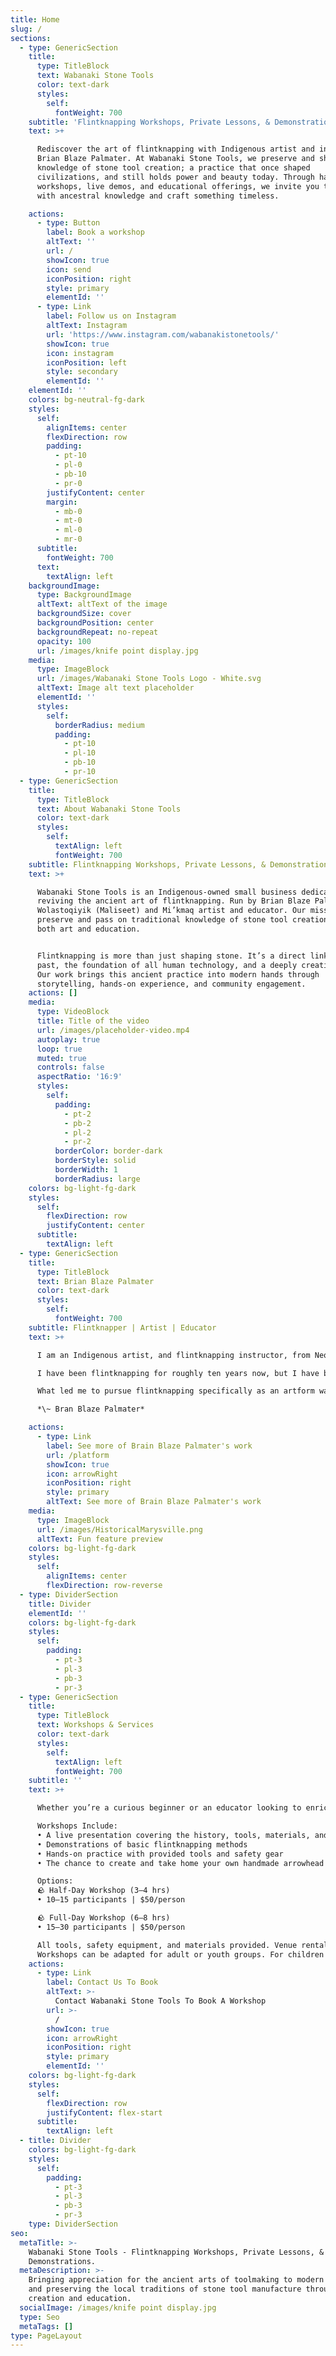 ```yaml
---
title: Home
slug: /
sections:
  - type: GenericSection
    title:
      type: TitleBlock
      text: Wabanaki Stone Tools
      color: text-dark
      styles:
        self:
          fontWeight: 700
    subtitle: 'Flintknapping Workshops, Private Lessons, & Demonstrations.'
    text: >+

      Rediscover the art of flintknapping with Indigenous artist and instructor
      Brian Blaze Palmater. At Wabanaki Stone Tools, we preserve and share the
      knowledge of stone tool creation; a practice that once shaped
      civilizations, and still holds power and beauty today. Through hands-on
      workshops, live demos, and educational offerings, we invite you to connect
      with ancestral knowledge and craft something timeless.

    actions:
      - type: Button
        label: Book a workshop
        altText: ''
        url: /
        showIcon: true
        icon: send
        iconPosition: right
        style: primary
        elementId: ''
      - type: Link
        label: Follow us on Instagram
        altText: Instagram
        url: 'https://www.instagram.com/wabanakistonetools/'
        showIcon: true
        icon: instagram
        iconPosition: left
        style: secondary
        elementId: ''
    elementId: ''
    colors: bg-neutral-fg-dark
    styles:
      self:
        alignItems: center
        flexDirection: row
        padding:
          - pt-10
          - pl-0
          - pb-10
          - pr-0
        justifyContent: center
        margin:
          - mb-0
          - mt-0
          - ml-0
          - mr-0
      subtitle:
        fontWeight: 700
      text:
        textAlign: left
    backgroundImage:
      type: BackgroundImage
      altText: altText of the image
      backgroundSize: cover
      backgroundPosition: center
      backgroundRepeat: no-repeat
      opacity: 100
      url: /images/knife point display.jpg
    media:
      type: ImageBlock
      url: /images/Wabanaki Stone Tools Logo - White.svg
      altText: Image alt text placeholder
      elementId: ''
      styles:
        self:
          borderRadius: medium
          padding:
            - pt-10
            - pl-10
            - pb-10
            - pr-10
  - type: GenericSection
    title:
      type: TitleBlock
      text: About Wabanaki Stone Tools
      color: text-dark
      styles:
        self:
          textAlign: left
          fontWeight: 700
    subtitle: Flintknapping Workshops, Private Lessons, & Demonstrations.
    text: >+

      Wabanaki Stone Tools is an Indigenous-owned small business dedicated to
      reviving the ancient art of flintknapping. Run by Brian Blaze Palmater; a
      Wolastoqiyik (Maliseet) and Mi’kmaq artist and educator. Our mission is to
      preserve and pass on traditional knowledge of stone tool creation through
      both art and education.


      Flintknapping is more than just shaping stone. It’s a direct link to our
      past, the foundation of all human technology, and a deeply creative act.
      Our work brings this ancient practice into modern hands through
      storytelling, hands-on experience, and community engagement.
    actions: []
    media:
      type: VideoBlock
      title: Title of the video
      url: /images/placeholder-video.mp4
      autoplay: true
      loop: true
      muted: true
      controls: false
      aspectRatio: '16:9'
      styles:
        self:
          padding:
            - pt-2
            - pb-2
            - pl-2
            - pr-2
          borderColor: border-dark
          borderStyle: solid
          borderWidth: 1
          borderRadius: large
    colors: bg-light-fg-dark
    styles:
      self:
        flexDirection: row
        justifyContent: center
      subtitle:
        textAlign: left
  - type: GenericSection
    title:
      type: TitleBlock
      text: Brian Blaze Palmater
      color: text-dark
      styles:
        self:
          fontWeight: 700
    subtitle: Flintknapper | Artist | Educator
    text: >+

      I am an Indigenous artist, and flintknapping instructor, from Neqotkuk (Tobique First Nation). I also have Mi’kmaq family ties to Ugpi’ganjig (Eel River Bar First Nation). I am the only Wolastoqiyik (Maliseet) flintknapper who is currently practicing my artform at a professional level, and offering workshops teaching the basic fundamentals. 

      I have been flintknapping for roughly ten years now, but I have been an artist for my entire adult life. In addition to working with stones, I also work with wood, bone, antler, and various other natural materials that have a longstanding tradition of use by Indigenous toolmakers. 

      What led me to pursue flintknapping specifically as an artform was a lifelong love of collecting stones. This interest in Geology naturally blossomed into an interest in Archeology as well, as I found myself wondering just how my ancestors went about transforming rocks into usable tools. Without local access to mentorship, or instruction, I turned to the internet, and to books, as well as Archeological and Geological survey data. What I found was a wealth of knowledge that had been recorded on the subject, but was not actively being passed down in my community. Wolastoqiyik flintknappers once had a trade network of precious knappable stones that spanned from Northern Labrador south into Maine, and possibly even beyond. Given our history as some of the most accomplished flintknappers, toolmakers, hunters, and trappers in the region, I was truly disappointed to find that the bulk of our local knowledge on the subject had been forgotten. Rather than being discouraged by this, I realized that it meant I had an opportunity to bring that knowledge back, not only to my own community, but to the wider global community as well. This is the vision and purpose that drove me to the creation of Wabanaki Stone Tools.

      *\~ Bran Blaze Palmater*

    actions:
      - type: Link
        label: See more of Brain Blaze Palmater's work
        url: /platform
        showIcon: true
        icon: arrowRight
        iconPosition: right
        style: primary
        altText: See more of Brain Blaze Palmater's work
    media:
      type: ImageBlock
      url: /images/HistoricalMarysville.png
      altText: Fun feature preview
    colors: bg-light-fg-dark
    styles:
      self:
        alignItems: center
        flexDirection: row-reverse
  - type: DividerSection
    title: Divider
    elementId: ''
    colors: bg-light-fg-dark
    styles:
      self:
        padding:
          - pt-3
          - pl-3
          - pb-3
          - pr-3
  - type: GenericSection
    title:
      type: TitleBlock
      text: Workshops & Services
      color: text-dark
      styles:
        self:
          textAlign: left
          fontWeight: 700
    subtitle: ''
    text: >+

      Whether you’re a curious beginner or an educator looking to enrich your programming, Wabanaki Stone Tools offers immersive, hands-on flintknapping experiences tailored to your needs.

      Workshops Include:
      • A live presentation covering the history, tools, materials, and safety techniques
      • Demonstrations of basic flintknapping methods
      • Hands-on practice with provided tools and safety gear
      • The chance to create and take home your own handmade arrowhead

      Options:
      🪨 Half-Day Workshop (3–4 hrs)
      • 10–15 participants | $50/person

      🪨 Full-Day Workshop (6–8 hrs)
      • 15–30 participants | $50/person

      All tools, safety equipment, and materials provided. Venue rental fees may apply.
      Workshops can be adapted for adult or youth groups. For children under 8, please reach out directly to discuss safe participation.
    actions:
      - type: Link
        label: Contact Us To Book
        altText: >-
          Contact Wabanaki Stone Tools To Book A Workshop
        url: >-
          /
        showIcon: true
        icon: arrowRight
        iconPosition: right
        style: primary
        elementId: ''
    colors: bg-light-fg-dark
    styles:
      self:
        flexDirection: row
        justifyContent: flex-start
      subtitle:
        textAlign: left
  - title: Divider
    colors: bg-light-fg-dark
    styles:
      self:
        padding:
          - pt-3
          - pl-3
          - pb-3
          - pr-3
    type: DividerSection
seo:
  metaTitle: >-
    Wabanaki Stone Tools - Flintknapping Workshops, Private Lessons, &
    Demonstrations.
  metaDescription: >-
    Bringing appreciation for the ancient arts of toolmaking to modern audiences
    and preserving the local traditions of stone tool manufacture through
    creation and education.
  socialImage: /images/knife point display.jpg
  type: Seo
  metaTags: []
type: PageLayout
---
```

